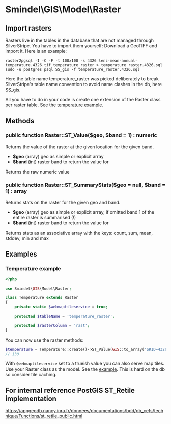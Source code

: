 # Smindel\GIS\Model\Raster

## Import rasters

Rasters live in the tables in the database that are not managed through SilverStripe. You have to import them yourself: Download a GeoTIFF and import it. Here is an example:

    raster2pgsql -I -C -F -t 100x100 -s 4326 lenz-mean-annual-temperature.4326.tif temperature_raster > temperature_raster.4326.sql
    sudo -u postgres psql SS_gis -f temperature_raster.4326.sql

Here the table name temperature_raster was picked deliberately to break SilverStripe's table name convention to avoid name clashes in the db, here SS_gis.

All you have to do in your code is create one extension of the Raster class per raster table. See the [temperature example](#temperature-example).

## Methods

### public function Raster::ST_Value($geo, $band = 1) : numeric

Returns the value of the raster at the given location for the given band.

- __$geo__ (array) geo as simple or explicit array
- __$band__ (int) raster band to return the value for

Returns the raw numeric value

### public function Raster::ST_SummaryStats($geo = null, $band = 1) : array

Returns stats on the raster for the given geo and band.

- __$geo__ (array) geo as simple or explicit array, if omitted band 1 of the entire raster is summarised (!)
- __$band__ (int) raster band to return the value for

Returns stats as an associative array with the keys: count, sum, mean, stddev, min and max

## Examples

### Temperature example

```php
<?php

use Smindel\GIS\Model\Raster;

class Temperature extends Raster
{
    private static $webmaptileservice = true;

    protected $tableName = 'temperature_raster';

    protected $rasterColumn = 'rast';
}
```

You can now use the raster methods:

```php
$temperature = Temperature::create()->ST_Value(GIS::to_array('SRID=4326;POINT(174.78 -41.29)'));
// 130
```

With `$webmaptileservice` set to a trueish value you can also serve map tiles. Use your Raster class as the model. See the [example](WebMapTileService.md#accessing-the-endpoint). This is hard on the db so consider tile caching.

## For internal reference PostGIS ST_Retile implementation

https://appgeodb.nancy.inra.fr/donnees/documentations/bdd/db_cefs/technique/Functions/st_retile_public.html
